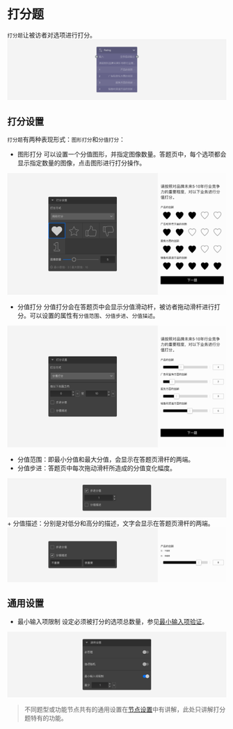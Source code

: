 ```index

```

```tag

```

```summary

```
# 打分题

`打分题`让被访者对选项进行打分。
<img src='../../assets/snapshots/node/rating/node.png'>

## 打分设置

`打分题`有两种表现形式：`图形打分`和`分值打分`：

+ 图形打分
可以设置一个分值图形，并指定图像数量。答题页中，每个选项都会显示指定数量的图像，点击图形进行打分操作。
<img src='../../assets/snapshots/node/rating/section.png'>

+ 分值打分
分值打分会在答题页中会显示分值滑动杆，被访者拖动滑杆进行打分。可以设置的属性有`分值范围`、`分值步进`、`分值描述`。
<img src='../../assets/snapshots/node/slider/section.png'>

  + 分值范围：即最小分值和最大分值，会显示在答题页滑杆的两端。
  + 分值步进：答题页中每次拖动滑杆所造成的分值变化幅度。
<img src='../../assets/snapshots/node/slider/step.png'>
  + 分值描述：分别是对低分和高分的描述，文字会显示在答题页滑杆的两端。
<img src='../../assets/snapshots/node/slider/label.png'>

## 通用设置

+ 最小输入项限制
设定必须被打分的选项总数量，参见[最小输入项验证](../node-setting/common.md#最小输入项限制)。
<img src='../../assets/snapshots/node/rating/common.png'>

> 不同题型或功能节点共有的通用设置在[节点设置](../node-setting/concept.md)中有讲解，此处只讲解打分题特有的功能。

